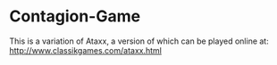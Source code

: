 # Contagion-Game
This is a variation of Ataxx, a version of which can be played online at: http://www.classikgames.com/ataxx.html
